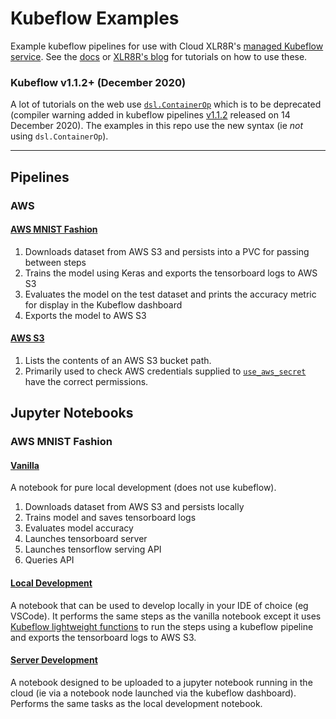 # Kubeflow Examples
Example kubeflow pipelines for use with Cloud XLR8R's [managed Kubeflow service](https://cloudxlr8r.com/kubeflow). See the [docs](https://docs.cloudxlr8r.com/) or [XLR8R's blog](https://cloudxlr8r.com/blog) for tutorials on how to use these.

### Kubeflow v1.1.2+ (December 2020)
A lot of tutorials on the web use [`dsl.ContainerOp`](https://kubeflow-pipelines.readthedocs.io/en/stable/source/kfp.dsl.html#kfp.dsl.ContainerOp) which is to be deprecated (compiler warning added in kubeflow pipelines [v1.1.2](https://github.com/kubeflow/pipelines/blob/1.2.0/CHANGELOG.md#112-2020-12-14) released on 14 December 2020). The examples in this repo use the new syntax (ie *not* using `dsl.ContainerOp`).

-----------------------------------------------------------

## Pipelines
### AWS
#### [AWS MNIST Fashion](./pipelines/aws_mnist.py)
1. Downloads dataset from AWS S3 and persists into a PVC for passing between steps
2. Trains the model using Keras and exports the tensorboard logs to AWS S3
3. Evaluates the model on the test dataset and prints the accuracy metric for display in the Kubeflow dashboard
4. Exports the model to AWS S3
#### [AWS S3](./pipelines/aws_s3.py)
1. Lists the contents of an AWS S3 bucket path.
2. Primarily used to check AWS credentials supplied to [`use_aws_secret`](https://kubeflow-pipelines.readthedocs.io/en/stable/source/kfp.extensions.html?highlight=use_aws_secret#kfp.aws.use_aws_secret) have the correct permissions.

## Jupyter Notebooks
### AWS MNIST Fashion
#### [Vanilla](./notebooks/mnist_vanilla.ipynb)
A notebook for pure local development (does not use kubeflow).
1. Downloads dataset from AWS S3 and persists locally
2. Trains model and saves tensorboard logs
3. Evaluates model accuracy
4. Launches tensorboard server
5. Launches tensorflow serving API
6. Queries API
#### [Local Development](./notebooks/mnist_local_kf_pipeline.ipynb)
A notebook that can be used to develop locally in your IDE of choice (eg VSCode). It performs the same steps as the vanilla notebook except it uses [Kubeflow lightweight functions](https://www.kubeflow.org/docs/pipelines/sdk/python-function-components/) to run the steps using a kubeflow pipeline and exports the tensorboard logs to AWS S3.
#### [Server Development](./notebooks/mnist_server_kf_pipeline.ipynb)
A notebook designed to be uploaded to a jupyter notebook running in the cloud (ie via a notebook node launched via the kubeflow dashboard). Performs the same tasks as the local development notebook.
